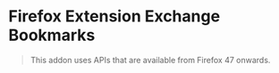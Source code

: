 # Firefox Extension Exchange Bookmarks

> This addon uses APIs that are available from Firefox 47 onwards.

